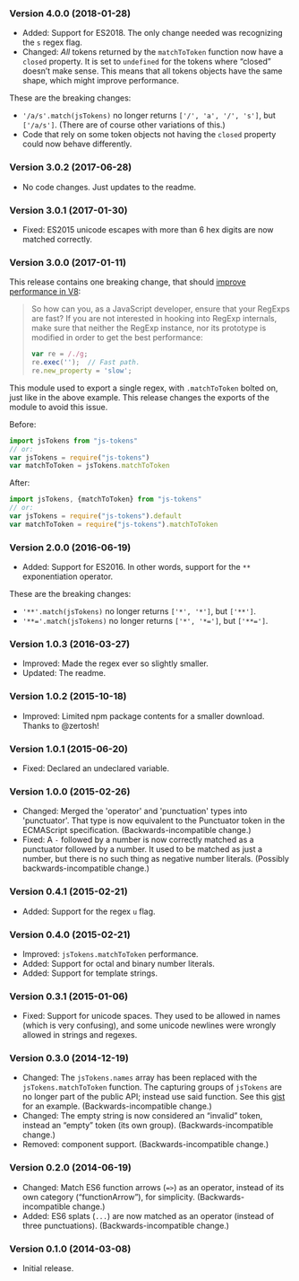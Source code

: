 ### Version 4.0.0 (2018-01-28)

* Added: Support for ES2018. The only change needed was recognizing the `s`
  regex flag.
* Changed: _All_ tokens returned by the `matchToToken` function now have a
  `closed` property. It is set to `undefined` for the tokens where “closed”
  doesn’t make sense. This means that all tokens objects have the same shape,
  which might improve performance.

These are the breaking changes:

* `'/a/s'.match(jsTokens)` no longer returns `['/', 'a', '/', 's']`, but
  `['/a/s']`. (There are of course other variations of this.)
* Code that rely on some token objects not having the `closed` property could
  now behave differently.

### Version 3.0.2 (2017-06-28)

* No code changes. Just updates to the readme.

### Version 3.0.1 (2017-01-30)

* Fixed: ES2015 unicode escapes with more than 6 hex digits are now matched
  correctly.

### Version 3.0.0 (2017-01-11)

This release contains one breaking change, that should [improve performance in
V8][v8-perf]:

> So how can you, as a JavaScript developer, ensure that your RegExps are fast?
> If you are not interested in hooking into RegExp internals, make sure that
> neither the RegExp instance, nor its prototype is modified in order to get the
> best performance:
>
> ```js
> var re = /./g;
> re.exec('');  // Fast path.
> re.new_property = 'slow';
> ```

This module used to export a single regex, with `.matchToToken` bolted
on, just like in the above example. This release changes the exports of
the module to avoid this issue.

Before:

```js
import jsTokens from "js-tokens"
// or:
var jsTokens = require("js-tokens")
var matchToToken = jsTokens.matchToToken
```

After:

```js
import jsTokens, {matchToToken} from "js-tokens"
// or:
var jsTokens = require("js-tokens").default
var matchToToken = require("js-tokens").matchToToken
```

[v8-perf]: http://v8project.blogspot.se/2017/01/speeding-up-v8-regular-expressions.html

### Version 2.0.0 (2016-06-19)

* Added: Support for ES2016. In other words, support for the `**` exponentiation
  operator.

These are the breaking changes:

* `'**'.match(jsTokens)` no longer returns `['*', '*']`, but `['**']`.
* `'**='.match(jsTokens)` no longer returns `['*', '*=']`, but `['**=']`.

### Version 1.0.3 (2016-03-27)

* Improved: Made the regex ever so slightly smaller.
* Updated: The readme.

### Version 1.0.2 (2015-10-18)

* Improved: Limited npm package contents for a smaller download. Thanks to
  @zertosh!

### Version 1.0.1 (2015-06-20)

* Fixed: Declared an undeclared variable.

### Version 1.0.0 (2015-02-26)

* Changed: Merged the 'operator' and 'punctuation' types into 'punctuator'. That
  type is now equivalent to the Punctuator token in the ECMAScript
  specification. (Backwards-incompatible change.)
* Fixed: A `-` followed by a number is now correctly matched as a punctuator
  followed by a number. It used to be matched as just a number, but there is no
  such thing as negative number literals. (Possibly backwards-incompatible
  change.)

### Version 0.4.1 (2015-02-21)

* Added: Support for the regex `u` flag.

### Version 0.4.0 (2015-02-21)

* Improved: `jsTokens.matchToToken` performance.
* Added: Support for octal and binary number literals.
* Added: Support for template strings.

### Version 0.3.1 (2015-01-06)

* Fixed: Support for unicode spaces. They used to be allowed in names (which is
  very confusing), and some unicode newlines were wrongly allowed in strings and
  regexes.

### Version 0.3.0 (2014-12-19)

* Changed: The `jsTokens.names` array has been replaced with the
  `jsTokens.matchToToken` function. The capturing groups of `jsTokens` are no
  longer part of the public API; instead use said function. See this [gist] for
  an example. (Backwards-incompatible change.)
* Changed: The empty string is now considered an “invalid” token, instead an
  “empty” token (its own group). (Backwards-incompatible change.)
* Removed: component support. (Backwards-incompatible change.)

[gist]: https://gist.github.com/lydell/be49dbf80c382c473004

### Version 0.2.0 (2014-06-19)

* Changed: Match ES6 function arrows (`=>`) as an operator, instead of its own
  category (“functionArrow”), for simplicity. (Backwards-incompatible change.)
* Added: ES6 splats (`...`) are now matched as an operator (instead of three
  punctuations). (Backwards-incompatible change.)

### Version 0.1.0 (2014-03-08)

* Initial release.
